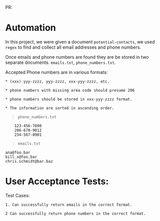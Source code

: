 PR:

# Automation

In this project, we were given a document `potential-contacts`, we used `regex` to find and collect all email addresses and phone numbers.

Once emails and phone numbers are found they are be stored in two separate documents. `emails.txt`, `phone_numbers.txt`.


Accepted Phone numbers are in various formats: 

    * (xxx) yyy-zzzz, yyy-zzzz, xxx-yyy-zzzz, etc.

    * phone numbers with missing area code should presume 206

    * phone numbers should be stored in xxx-yyy-zzzz format.

    * The information are sorted in ascending order.

> `phone_numbers.txt`
```
    123-456-7890
    206-678-9012
    234-567-8901
```
> `emails.txt`
```
ana@foo.bar
bill_x@foo.bar
chris.schmidt@bar.baz
```

# User Acceptance Tests:

Test Cases:

    1. Can successfully return emails in the correct format.

    2 Can successfully return phone numbers in the correct format.